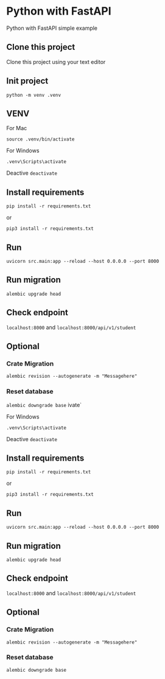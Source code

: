 # Python with FastAPI
Python with FastAPI simple example

## Clone this project
Clone this project using your text editor

## Init project
`python -m venv .venv`

## VENV
For Mac 

`source .venv/bin/activate`

For Windows 

`.venv\Scripts\activate`

Deactive `deactivate`

## Install requirements
`pip install -r requirements.txt`

or

`pip3 install -r requirements.txt`


## Run
`uvicorn src.main:app --reload --host 0.0.0.0 --port 8000`

## Run migration
`alembic upgrade head`

## Check endpoint
`localhost:8000` and `localhost:8000/api/v1/student`


## Optional
### Crate Migration
`alembic revision --autogenerate -m "Messagehere"`



### Reset database
`alembic downgrade base`
ivate`

For Windows 

`.venv\Scripts\activate`

Deactive `deactivate`

## Install requirements
`pip install -r requirements.txt`

or

`pip3 install -r requirements.txt`


## Run
`uvicorn src.main:app --reload --host 0.0.0.0 --port 8000`

## Run migration
`alembic upgrade head`

## Check endpoint
`localhost:8000` and `localhost:8000/api/v1/student`


## Optional
### Crate Migration
`alembic revision --autogenerate -m "Messagehere"`



### Reset database
`alembic downgrade base`
